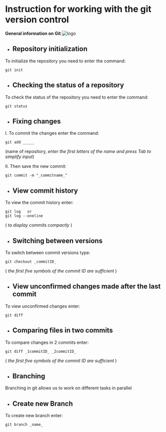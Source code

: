 # **Instruction for working with the git version control**

**General information on Git**
![logo](i.webp)

* ## Repository initialization
To initialize the repository you need to enter the command: 
   
    git init
    

* ## Checking the status of a repository
To check the status of the repository you need to enter the command: 

    git status

* ## Fixing changes
I. To commit the changes enter the command: 

    git add _____
 (name of repository, *enter the first letters of the name and press Tab to simplify input*)

II. Then save the new commit:

    git commit -m "_commitname_" 
 
* ## View commit history
To view the commit history enter:

    git log   or  
    git log --oneline 
 ( *to display commits compactly* )

* ## Switching between versions
 To switch  between commit versions type:

    git checkout _commitID_ 
( *the first five symbols of the commit ID are sufficient* )

* ## View unconfirmed changes made after the last commit
To view unconfirmed changes enter:

    git diff

* ## Comparing files in two commits
To compare changes in 2 commits enter:

    git diff _1commitID_ _2commitID_
( *the first five symbols of the commit ID are sufficient* )

* ## Branching

Branching in git allows us to work on different tasks in parallel

* ## Create new Branch
To create new branch enter:

    git branch _name_